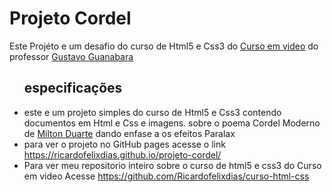# Projeto Cordel

<p>Este Projéto e um desafio do curso de Html5 e Css3 do <a href="https://www.cursoemvideo.com/" target="_blank">Curso em video</a> do professor <a href="https://github.com/gustavoguanabara" target="_blank"gi>Gustavo Guanabara</a></p>

<ul>
    <h2>especificações</h2>
    <li>este e um projeto simples do curso de Html5 e Css3  contendo documentos em Html e Css e imagens. sobre o poema Cordel Moderno de <a href="https://www.recantodasletras.com.br/poesias/3186743">Milton Duarte</a> dando enfase a os efeitos Paralax </li> 
    <li>para ver o projeto no GitHub pages acesse o link <a href="https://ricardofelixdias.github.io/projeto-cordel/" target="_blank">https://ricardofelixdias.github.io/projeto-cordel/</a> </li>
    <li>Para ver meu repositorio inteiro sobre o curso de html5 e css3 do Curso em video Acesse <a href="https://github.com/Ricardofelixdias/curso-html-css">https://github.com/Ricardofelixdias/curso-html-css</a> </li>
    
     

</ul>
